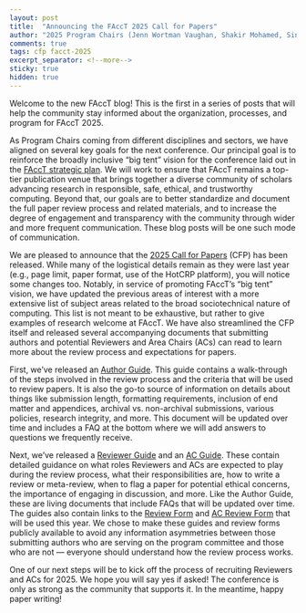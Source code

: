 ```yaml
---
layout: post
title:  "Announcing the FAccT 2025 Call for Papers"
author: "2025 Program Chairs (Jenn Wortman Vaughan, Shakir Mohamed, Sina Fazelpour, and Talia B. Gillis)"
comments: true
tags: cfp facct-2025
excerpt_separator: <!--more-->
sticky: true
hidden: true
---
```


Welcome to the new FAccT blog! This is the first in a series of posts that will help the community stay informed about the organization, processes, and program for FAccT 2025.
<!--more-->

As Program Chairs coming from different disciplines and sectors, we have aligned on several key goals for the next conference. Our principal goal is to reinforce the broadly inclusive “big tent” vision for the conference laid out in the [FAccT strategic plan](https://facctconference.org/documents). We will work to ensure that FAccT remains a top-tier publication venue that brings together a diverse community of scholars advancing research in responsible, safe, ethical, and trustworthy computing. Beyond that, our goals are to better standardize and document the full paper review process and related materials, and to increase the degree of engagement and transparency with the community through wider and more frequent communication. These blog posts will be one such mode of communication.

We are pleased to announce that the [2025 Call for Papers](https://facctconference.org/2025/cfp) (CFP) has been released. While many of the logistical details remain as they were last year (e.g., page limit, paper format, use of the HotCRP platform), you will notice some changes too. Notably, in service of promoting FAccT’s “big tent” vision, we have updated the previous areas of interest with a more extensive list of subject areas related to the broad sociotechnical nature of computing. This list is not meant to be exhaustive, but rather to give examples of research welcome at FAccT.  We have also streamlined the CFP itself and released several accompanying documents that submitting authors and potential Reviewers and Area Chairs (ACs) can read to learn more about the review process and expectations for papers.

First, we’ve released an [Author Guide](https://facctconference.org/2025/aguide). This guide contains a walk-through of the steps involved in the review process and the criteria that will be used to review papers. It is also the go-to source of information on details about things like submission length, formatting requirements, inclusion of end matter and appendices, archival vs. non-archival submissions, various policies, research integrity, and more. This document will be updated over time and includes a FAQ at the bottom where we will add answers to questions we frequently receive.

Next, we’ve released a [Reviewer Guide](https://facctconference.org/2025/rguide) and an [AC Guide](https://facctconference.org/2025/acguide). These contain detailed guidance on what roles Reviewers and ACs are expected to play during the review process, what their responsibilities are, how to write a review or meta-review, when to flag a paper for potential ethical concerns, the importance of engaging in discussion, and more. Like the Author Guide, these are living documents that include FAQs that will be updated over time. The guides also contain links to the [Review Form](https://facctconference.org/2025/rform) and [AC Review Form](https://facctconference.org/2025/acform) that will be used this year. We chose to make these guides and review forms publicly available to avoid any information asymmetries between those submitting authors who are serving on the program committee and those who are not — everyone should understand how the review process works.

One of our next steps will be to kick off the process of recruiting Reviewers and ACs for 2025. We hope you will say yes if asked! The conference is only as strong as the community that supports it. In the meantime, happy paper writing!

